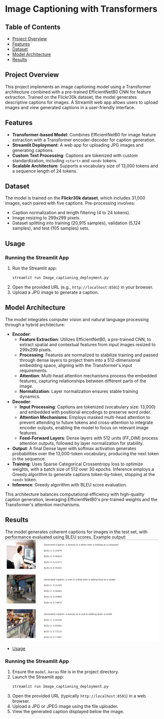 # Image Captioning with Transformers

## Table of Contents
- [Project Overview](#project-overview)
- [Features](#features)
- [Dataset](#dataset)
- [Model Architecture](#model-architecture)
- [Results](#results)

## Project Overview
This project implements an image captioning model using a Transformer architecture combined with a pre-trained EfficientNetB0 CNN for feature extraction. Trained on the Flickr30k dataset, the model generates descriptive captions for images. A Streamlit web app allows users to upload images and view generated captions in a user-friendly interface.

## Features
- **Transformer-based Model**: Combines EfficientNetB0 for image feature extraction with a Transformer encoder-decoder for caption generation.
- **Streamlit Deployment**: A web app for uploading JPG images and generating captions.
- **Custom Text Processing**: Captions are tokenized with custom standardization, including `<start>` and `<end>` tokens.
- **Scalable Architecture**: Supports a vocabulary size of 13,000 tokens and a sequence length of 24 tokens.

## Dataset
The model is trained on the **Flickr30k dataset**, which includes 31,000 images, each paired with five captions. Pre-processing involves:
- Caption normalization and length filtering (4 to 24 tokens).
- Image resizing to 299x299 pixels.
- Dataset splitting into training (20,915 samples), validation (5,124 samples), and test (105 samples) sets.

## Usage
### Running the Streamlit App
1. Run the Streamlit app:
   ```bash
   streamlit run Image_captioning_deployment.py
   ```
2. Open the provided URL (e.g., `http://localhost:8501`) in your browser.
3. Upload a JPG image to generate a caption.


## Model Architecture
The model integrates computer vision and natural language processing through a hybrid architecture:
- **Encoder**:
  - **Feature Extraction**: Utilizes EfficientNetB0, a pre-trained CNN, to extract spatial and contextual features from input images resized to 299x299 pixels.
  - **Processing**: Features are normalized to stabilize training and passed through dense layers to project them into a 512-dimensional embedding space, aligning with the Transformer's input requirements.
  - **Attention**: Multi-head attention mechanisms process the embedded features, capturing relationships between different parts of the image.
  - **Normalization**: Layer normalization ensures stable training dynamics.
- **Decoder**:
  - **Input Processing**: Captions are tokenized (vocabulary size: 13,000) and embedded with positional encodings to preserve word order.
  - **Attention Mechanisms**: Employs masked multi-head attention to prevent attending to future tokens and cross-attention to integrate encoder outputs, enabling the model to focus on relevant image features.
  - **Feed-Forward Layers**: Dense layers with 512 units (FF_DIM) process attention outputs, followed by layer normalization for stability.
- **Output**: A final Dense layer with softmax activation generates probabilities over the 13,000-token vocabulary, producing the next token in the sequence.
- **Training**: Uses Sparse Categorical Crossentropy loss to optimize weights, with a batch size of 512 over 30 epochs. Inference employs a Greedy algorithm to generate captions token-by-token, stopping at the `<end>` token.
- **Inference**: Greedy algorithm with BLEU score evaluation.

This architecture balances computational efficiency with high-quality caption generation, leveraging EfficientNetB0's pre-trained weights and the Transformer's attention mechanisms.

## Results
The model generates coherent captions for images in the test set, with performance evaluated using BLEU scores. Example output:
![Web App Screenshot](https://github.com/NedaaElsherbini/Image-Captioning-using-Transformers/blob/master/Sample-results.png)

- [Usage](#usage)
### Running the Streamlit App
1. Ensure the `model.keras` file is in the project directory.
2. Launch the Streamlit app:
   ```bash
   streamlit run Image_captioning_deployment.py
   ```
3. Open the provided URL (typically `http://localhost:8501`) in a web browser.
4. Upload a JPG or JPEG image using the file uploader.
5. View the generated caption displayed below the image.

